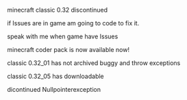 minecraft classic 0.32 discontinued

if Issues are in game am going to code to fix it.

speak with me when game have Issues

minecraft coder pack is now available now!

classic 0.32_01 has not archived buggy and throw exceptions

classic 0.32_05 has downloadable

dicontinued
Nullpointerexception
